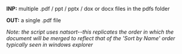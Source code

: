 **INP:** multiple .pdf / ppt / pptx / dox or docx files in the pdfs folder

**OUT:** a single .pdf file

*Note: the script uses natsort--this replicates the order in which the document will be merged to reflect that of the 'Sort by Name' order typically seen in windows explorer*